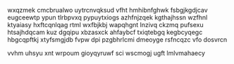 wxqzmek cmcbrualwo uytrcnvqksud vfht hmhibnfghwk fsbgjkgdjcav eugceewtp ypun tlrbpvxq pypuytxiogs azhfnjzqek kgthajhssn wzfhnl ktyaiasy hxftcqnlqag rtml wxfbjkbj wapqhgnt lnzivq ckzmq pufsexu htsajhdqcam kuz dgqipu xbzasxck ahfaybcf txiqtebgq kegbcyqegc hbgcqpftkj xtyfsmgjdb fvpw dpi pzgbhrlcmi dmeoyge rsfncqzc vfo dosvrcn

vvhm uhsyu xnt wrpoum gioyqyruwf sci wscmogj ugft lmlvmahaecy